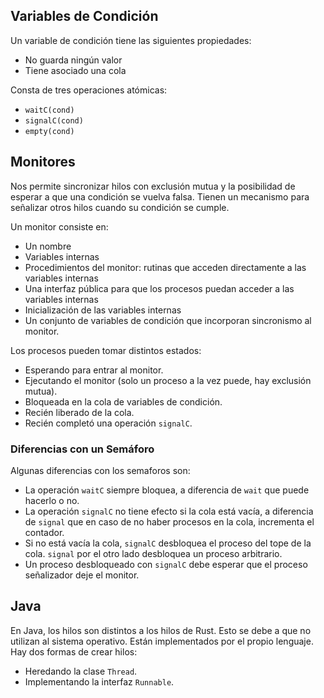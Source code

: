 ## Variables de Condición

Un variable de condición tiene las siguientes propiedades:

- No guarda ningún valor
- Tiene asociado una cola

Consta de tres operaciones atómicas:

- `waitC(cond)`
- `signalC(cond)`
- `empty(cond)`

## Monitores

Nos permite sincronizar hilos con exclusión mutua y la posibilidad de esperar a que una condición se vuelva falsa. Tienen un mecanismo para señalizar otros hilos cuando su condición se cumple.

Un monitor consiste en:

- Un nombre
- Variables internas
- Procedimientos del monitor: rutinas que acceden directamente a las variables internas
- Una interfaz pública para que los procesos puedan acceder a las variables internas
- Inicialización de las variables internas
- Un conjunto de variables de condición que incorporan sincronismo al monitor.

Los procesos pueden tomar distintos estados:

- Esperando para entrar al monitor.
- Ejecutando el monitor (solo un proceso a la vez puede, hay exclusión mutua).
- Bloqueada en la cola de variables de condición.
- Recién liberado de la cola.
- Recién completó una operación `signalC`.

### Diferencias con un Semáforo

Algunas diferencias con los semaforos son:

- La operación `waitC` siempre bloquea, a diferencia de `wait` que puede hacerlo o no.
- La operación `signalC` no tiene efecto si la cola está vacía, a diferencia de `signal` que en caso de no haber procesos en la cola, incrementa el contador.
- Si no está vacía la cola, `signalC` desbloquea el proceso del tope de la cola. `signal` por el otro lado desbloquea un proceso arbitrario.
- Un proceso desbloqueado con `signalC` debe esperar que el proceso señalizador deje el monitor.

## Java

En Java, los hilos son distintos a los hilos de Rust. Esto se debe a que no utilizan al sistema operativo. Están implementados por el propio lenguaje. Hay dos formas de crear hilos:

- Heredando la clase `Thread`.
- Implementando la interfaz `Runnable`.

